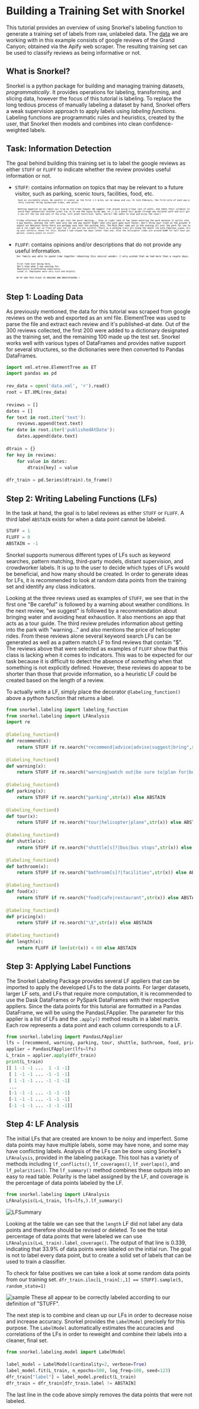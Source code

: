 # **Building a Training Set with Snorkel**
This tutorial provides an overview of using Snorkel's labeling function to generate a training set of labels from raw, unlabeled data. The [data](https://github.com/uazhlt-ms-program/technical-tutorial-ashleyp-hlt/blob/main/data.xml) we are working with in this example consists of google reviews of the Grand Canyon; obtained via the Apify web scraper. The resulting training set can be used to classify reviews as being informative or not.

## What is Snorkel?
Snorkel is a python package for building and managing training datasets, *programmatically*. It provides operations for labeling, transforming, and slicing data, however the focus of this tutorial is labeling. To replace the long tedious process of manually labeling a dataset by hand, Snorkel offers a weak supervision approach to apply labels using *labeling functions*. Labeling functions are programmatic rules and heuristics, created by the user, that Snorkel then models and combines into clean confidence-weighted labels. 

## Task: Information Detection
The goal behind building this training set is to label the google reviews as either ```STUFF``` or ```FLUFF``` to indicate whether the review provides useful information or not.
* ```STUFF```: contains information on topics that may be relevant to a future visitor, such as parking, scenic tours, facilities, food, etc.
   ![Image of STUFF1](/ScreenShots/STUFF1.png)
   ![Image of STUFF2](/ScreenShots/STUFF2.png)
   ![Image of STUFF3](/ScreenShots/STUFF3.png)

* ```FLUFF```: contains opinions and/or descriptions that do not provide any useful information.  
   ![Image of FLUFF1](/ScreenShots/FLUFF1.png)
   ![Image of FLUFF2](/ScreenShots/FLUFF2.png)
   ![Image of FLUFF3](/ScreenShots/FLUFF3.png)

## Step 1: Loading Data
As previously mentioned, the data for this tutorial was scraped from google reviews on the web and exported as an xml file. ElementTree was used to parse the file and extract each review and it's published-at date. Out of the 300 reviews collected, the first 200 were added to a dictionary designated as the training set, and the remaining 100 made up the test set. Snorkel works well with various types of DataFrames and provides native support for several structures, so the dictionaries were then converted to Pandas DataFrames.

```python 
import xml.etree.ElementTree as ET
import pandas as pd

rev_data = open('data.xml', 'r').read()
root = ET.XML(rev_data)

reviews = []
dates = []
for text in root.iter('text'):
    reviews.append(text.text)   
for date in root.iter('publishedAtDate'):
    dates.append(date.text)

dtrain = {}
for key in reviews:
    for value in dates:
        dtrain[key] = value     

dfr_train = pd.Series(dtrain).to_frame()
```
## Step 2: Writing Labeling Functions (LFs)
In the task at hand, the goal is to label reviews as either ```STUFF``` or ```FLUFF```. A third label ```ABSTAIN``` exists for when a data point cannot be labeled.
```python
STUFF = 1
FLUFF = 0
ABSTAIN = -1
```
Snorkel supports numerous different types of LFs such as keyword searches, pattern matching, third-party models, distant supervision, and crowdworker labels. It is up to the user to decide which types of LFs would be beneficial, and how many should be created. In order to generate ideas for LFs, it is recommended to look at random data points from the training set and identify any class indicators.

Looking at the three reviews used as examples of ```STUFF```, we see that in the first one "Be careful" is followed by a warning about weather conditions. In the next review, "we suggest" is followed by a recommendation about bringing water and avoiding heat exhaustion. It also mentions an app that acts as a tour guide. The third review preludes information about getting into the park with "warning..." and also mentions the price of helicopter rides. From these reviews alone several keyword search LFs can be generated as well as a pattern match LF to find reviews that contain "$". The reviews above that were selected as examples of ```FLUFF``` show that this class is lacking when it comes to indicators. This was to be expected for our task because it is difficult to detect the absence of *something* when that something is not explicitly defined. However, these reviews do appear to be shorter than those that provide information, so a heuristic LF could be created based on the length of a review.

To actually write a LF, simply place the decorator ```@labeling_function()``` above a python function that returns a label.
```python
from snorkel.labeling import labeling_function
from snorkel.labeling import LFAnalysis
import re

@labeling_function()
def recommend(x):
    return STUFF if re.search("recommend|advice|advise|suggest|bring",str(x)) else ABSTAIN

@labeling_function()
def warning(x):
    return STUFF if re.search("warning|watch out|be sure to|plan for|be careful|avoid", str(x)) else ABSTAIN

@labeling_function()
def parking(x):
    return STUFF if re.search("parking",str(x)) else ABSTAIN

@labeling_function()
def tour(x):
    return STUFF if re.search("tour|helicopter|plane",str(x)) else ABSTAIN

@labeling_function()
def shuttle(x):
    return STUFF if re.search("shuttle[s]?|bus|bus stops",str(x)) else ABSTAIN

@labeling_function()
def bathroom(x):
    return STUFF if re.search("bathroom[s]?|facilities",str(x)) else ABSTAIN

@labeling_function()
def food(x):
    return STUFF if re.search("food|cafe|restaurant",str(x)) else ABSTAIN

@labeling_function()
def pricing(x):
    return STUFF if re.search("\$",str(x)) else ABSTAIN

@labeling_function()
def length(x):
    return FLUFF if len(str(x)) < 60 else ABSTAIN
```
## Step 3: Applying Label Functions
The Snorkel Labeling Package provides several LF appliers that can be imported to apply the developed LFs to the data points. For larger datasets, larger LF sets, and LFs that require more computation, it is recommended to use the Dask DataFrames or PySpark DataFrames with their respective appliers. Since the data points for this tutorial are formatted in a Pandas DataFrame, we will be using the PandasLFApplier. The parameter for this applier is a list of LFs and the ```.apply()``` method results in a label matrix. Each row represents a data point and each column corresponds to a LF.
```python
from snorkel.labeling import PandasLFApplier
lfs = [recommend, warning, parking, tour, shuttle, bathroom, food, pricing, length]
applier = PandasLFApplier(lfs=lfs)
L_train = applier.apply(dfr_train)
print(L_train)
[[ 1 -1 -1 ...  1 -1 -1]
 [ 1 -1 -1 ... -1 -1 -1]
 [ 1 -1 -1 ... -1 -1 -1]
 ...
 [-1 -1 -1 ... -1 -1 -1]
 [-1 -1 -1 ... -1 -1 -1]
 [-1 -1 -1 ... -1 -1 -1]]
```
## Step 4: LF Analysis
The initial LFs that are created are known to be noisy and imperfect. Some data points may have multiple labels, some may have none, and some may have conflicting labels. Analysis of the LFs can be done using Snorkel's ```LFAnalysis```, provided in the labeling package. This tool has a variety of methods including ```lf_conflicts()```, ```lf_coverages()```, ```lf_overlaps()```, and ```lf_polarities()```. The ```lf_summary()``` method combines these outputs into an easy to read table. Polarity is the label assigned by the LF, and coverage is the percentage of data points labeled by the LF.
```python
from snorkel.labeling import LFAnalysis
LFAnalysis(L=L_train, lfs=lfs,).lf_summary()
```
![LFSummary](https://github.com/uazhlt-ms-program/technical-tutorial-ashleyp-hlt/blob/main/ScreenShots/LFsummary.png)

Looking at the table we can see that the ```length``` LF did not label any data points and therefore should be revised or deleted.
To see the total percentage of data points that were labeled we can use ```LFAnalysis(L=L_train).label_coverage()```. The output of that line is 0.339, indicating that 33.9% of data points were labeled on the initial run. The goal is not to label every data point, but to create a solid set of labels that can be used to train a classifier.

To check for false positives we can take a look at some random data points from our training set.
```dfr_train.iloc[L_train[:,1] == STUFF].sample(5, random_state=1)``` 

![sample](https://github.com/uazhlt-ms-program/technical-tutorial-ashleyp-hlt/blob/main/ScreenShots/sample.png)
These all appear to be correctly labeled according to our definition of "STUFF".

The next step is to combine and clean up our LFs in order to decrease noise and increase accuracy. Snorkel provides the ```LabelModel``` precisely for this purpose. The ```LabelModel``` automatically estimates the accuracies and correlations of the LFs in order to reweight and combine their labels into a cleaner, final set.
```python
from snorkel.labeling.model import LabelModel

label_model = LabelModel(cardinality=2, verbose=True)
label_model.fit(L_train, n_epochs=500, log_freq=100, seed=123)
dfr_train["label"] = label_model.predict(L_train)
dfr_train = dfr_train[dfr_train.label != ABSTAIN]
```
The last line in the code above simply removes the data points that were not labeled. 
